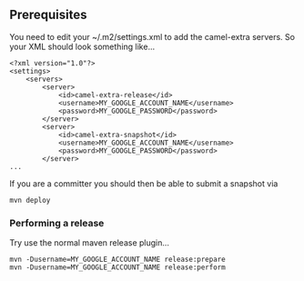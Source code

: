 ## Prerequisites ##

You need to edit your ~/.m2/settings.xml to add the camel-extra servers. So your XML should look something like...

```
<?xml version="1.0"?>
<settings>
	<servers>
		<server>
			<id>camel-extra-release</id>
			<username>MY_GOOGLE_ACCOUNT_NAME</username>
			<password>MY_GOOGLE_PASSWORD</password>
		</server>
		<server>
			<id>camel-extra-snapshot</id>
			<username>MY_GOOGLE_ACCOUNT_NAME</username>
			<password>MY_GOOGLE_PASSWORD</password>
		</server>
...
```

If you are a committer you should then be able to submit a snapshot via

```
mvn deploy
```

### Performing a release ###

Try use the normal maven release plugin...

```
mvn -Dusername=MY_GOOGLE_ACCOUNT_NAME release:prepare
mvn -Dusername=MY_GOOGLE_ACCOUNT_NAME release:perform
```